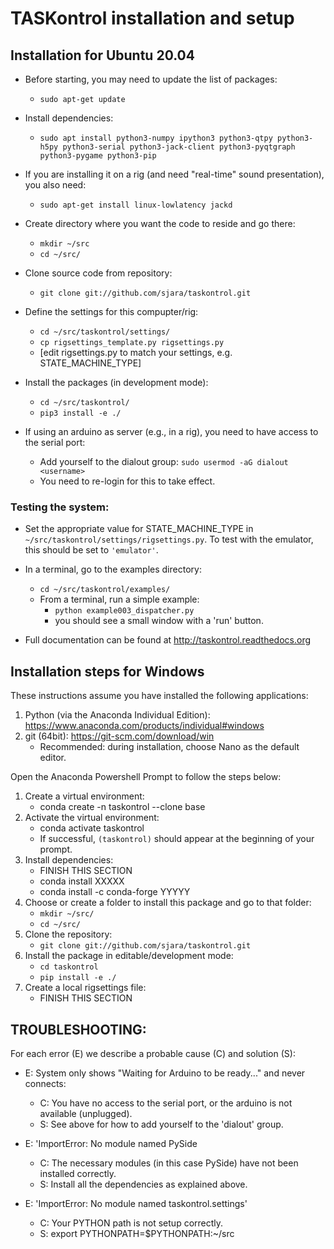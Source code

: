 # TASKontrol installation and setup

## Installation for Ubuntu 20.04

* Before starting, you may need to update the list of packages:
  * `sudo apt-get update`

* Install dependencies:
  * `sudo apt install python3-numpy ipython3 python3-qtpy python3-h5py python3-serial python3-jack-client python3-pyqtgraph python3-pygame python3-pip`

* If you are installing it on a rig (and need "real-time" sound presentation), you also need:
  * `sudo apt-get install linux-lowlatency jackd`

* Create directory where you want the code to reside and go there:
  * `mkdir ~/src`
  * `cd ~/src/`

* Clone source code from repository:
  * `git clone git://github.com/sjara/taskontrol.git`

* Define the settings for this compupter/rig:
  * `cd ~/src/taskontrol/settings/`
  * `cp rigsettings_template.py rigsettings.py`
  * [edit rigsettings.py to match your settings, e.g. STATE_MACHINE_TYPE]

* Install the packages (in development mode):
  * `cd ~/src/taskontrol/`
  * `pip3 install -e ./`

* If using an arduino as server (e.g., in a rig), you need to have access to the serial port:
  * Add yourself to the dialout group: `sudo usermod -aG dialout <username>`
  * You need to re-login for this to take effect.

### Testing the system:
* Set the appropriate value for STATE_MACHINE_TYPE in `~/src/taskontrol/settings/rigsettings.py`. To test with the emulator, this should be set to `'emulator'`.
* In a terminal, go to the examples directory:
  * `cd ~/src/taskontrol/examples/`
  * From a terminal, run a simple example:
    * `python example003_dispatcher.py`
    * you should see a small window with a 'run' button.

* Full documentation can be found at http://taskontrol.readthedocs.org


## Installation steps for Windows

These instructions assume you have installed the following applications:
1. Python (via the Anaconda Individual Edition): https://www.anaconda.com/products/individual#windows
1. git (64bit): https://git-scm.com/download/win
   * Recommended: during installation, choose Nano as the default editor.

Open the Anaconda Powershell Prompt to follow the steps below:
1. Create a virtual environment:
   * conda create -n taskontrol --clone base
1. Activate the virtual environment:
   * conda activate taskontrol
   * If successful, `(taskontrol)` should appear at the beginning of your prompt.
1. Install dependencies:
   * FINISH THIS SECTION
   * conda install XXXXX
   * conda install -c conda-forge YYYYY
1. Choose or create a folder to install this package and go to that folder:
   * `mkdir ~/src/`
   * `cd ~/src/`
1. Clone the repository:
   * `git clone git://github.com/sjara/taskontrol.git`
1. Install the package in editable/development mode:
   * `cd taskontrol`
   * `pip install -e ./`
1. Create a local rigsettings file:
   * FINISH THIS SECTION



## TROUBLESHOOTING:

For each error (E) we describe a probable cause (C) and solution (S):

* E: System only shows "Waiting for Arduino to be ready..." and never connects:
  * C: You have no access to the serial port, or the arduino is not available (unplugged).
  * S: See above for how to add yourself to the 'dialout' group.

* E: 'ImportError: No module named PySide
  * C: The necessary modules (in this case PySide) have not been installed correctly.
  * S: Install all the dependencies as explained above.

* E: 'ImportError: No module named taskontrol.settings'
  * C:  Your PYTHON path is not setup correctly.
  * S:  export PYTHONPATH=$PYTHONPATH:~/src
